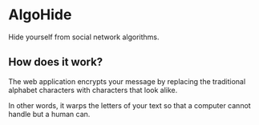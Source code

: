# AlgoHide
Hide yourself from social network algorithms.

## How does it work?
The web application encrypts your message by replacing the traditional alphabet characters with characters that look alike.  

In other words, it warps the letters of your text so that a computer cannot handle but a human can.
